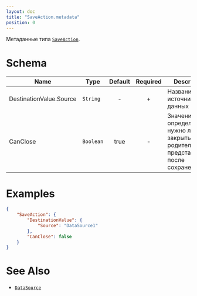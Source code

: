 ```yaml
---
layout: doc
title: "SaveAction.metadata"
position: 0
---
```


Метаданные типа [`SaveAction`](../).

# Schema

|Name|Type|Default|Required|Description|
|----|----|:--:|:--:|-----------|
|DestinationValue.Source|`String`| - | + |Название источника данных|
|CanClose|`Boolean`| true | - |Значение, определяющее, нужно ли закрыть родительское представление после сохранения|



# Examples

```json
{
	"SaveAction": {
		"DestinationValue": {
			"Source": "DataSource1"
		},
		"CanClose": false
	}
}
```

# See Also

* [`DataSource`](../../../DataSources/)